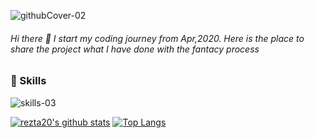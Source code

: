 ![githubCover-02](https://user-images.githubusercontent.com/63142258/104087636-373c3300-529c-11eb-89e5-71f8620977fe.png)

###### Hi there 👋 I start my coding journey from Apr,2020. Here is the place to share the project what I have done with the fantacy process

### :wrench: Skills
![skills-03](https://user-images.githubusercontent.com/63142258/104088656-6efaa900-52a3-11eb-91ab-097e75845778.png)

[![rezta20's github stats](https://github-readme-stats.vercel.app/api?username=rezta20&theme=tokyonight&show_icons=true)](https://github.com/anuraghazra/github-readme-stats)
[![Top Langs](https://github-readme-stats.vercel.app/api/top-langs/?username=rezta20&theme=tokyonight&show_icons=true)](https://github.com/anuraghazra/github-readme-stats)

<!--
**Rezta20/Rezta20** is a ✨ _special_ ✨ repository because its `README.md` (this file) appears on your GitHub profile.

Here are some ideas to get you started:

- 🔭 I’m currently working on ...
- 🌱 I’m currently learning ...
- 👯 I’m looking to collaborate on ...
- 🤔 I’m looking for help with ...
- 💬 Ask me about ...
- 📫 How to reach me: ...
- 😄 Pronouns: ...
- ⚡ Fun fact: ...
-->
